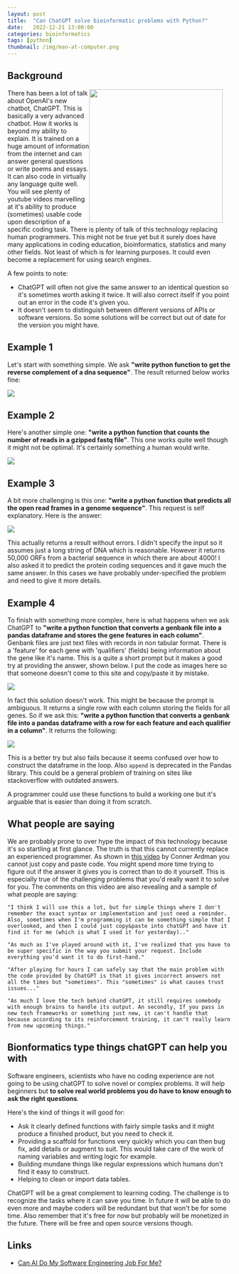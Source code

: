 ```yaml
---
layout: post
title:  "Can ChatGPT solve bioinformatic problems with Python?"
date:   2022-12-21 13:00:00
categories: bioinformatics
tags: [python]
thumbnail: /img/man-at-computer.png
---
```


## Background

<div style="width: 320px; float:right;">
 <img src="/img/man-at-computer.png" width="300px">
</div>

There has been a lot of talk about OpenAI's new chatbot, ChatGPT. This is basically a very advanced chatbot. How it works is beyond my ability to explain. It is trained on a huge amount of information from the internet and can answer general questions or write poems and essays. It can also code in virtually any language quite well. You will see plenty of youtube videos marvelling at it's ability to produce (sometimes) usable code upon description of a specific coding task. There is plenty of talk of this technology replacing human programmers. This might not be true yet but it surely does have many applications in coding education, bioinformatics, statistics and many other fields. Not least of which is for learning purposes. It could even become a replacement for using search engines.

A few points to note:

* ChatGPT will often not give the same answer to an identical question so it's sometimes worth asking it twice. It will also correct itself if you point out an error in the code it's given you.
* It doesn't seem to distinguish between different versions of APIs or software versions. So some solutions will be correct but out of date for the version you might have.

## Example 1

Let's start with something simple. We ask **"write python function to get the reverse complement of a dna sequence"**. The result returned below works fine:

<div style="width: auto;">
 <a href="/img/chatgpt-python.png"> <img class="small-scaled" src="/img/chatgpt-python.png"></a>
</div>

## Example 2

Here's another simple one: **"write a python function that counts the number of reads in a gzipped fastq file"**. This one works quite well though it might not be optimal. It's certainly something a human would write.

<div style="width: auto;">
 <a href="/img/chatgpt-python4.png"> <img class="small-scaled" src="/img/chatgpt-python4.png"></a>
</div>

## Example 3

A bit more challenging is this one: **"write a python function that predicts all the open read frames in a genome sequence"**. This request is self explanatory. Here is the answer:

<div style="width: auto;">
 <a href="/img/chatgpt-python3.png"> <img class="small-scaled" src="/img/chatgpt-python3.png"></a>
</div>

This actually returns a result without errors. I didn't specify the input so it assumes just a long string of DNA which is reasonable. However it returns 50,000 ORFs from a bacterial sequence in which there are about 4000! I also asked it to predict the protein coding sequences and it gave much the same answer. In this cases we have probably under-specified the problem and need to give it more details.

## Example 4

To finish with something more complex, here is what happens when we ask ChatGPT to **"write a python function that converts a genbank file into a pandas dataframe and stores the gene features in each column"**. Genbank files are just text files with records in non tabular format. There is a 'feature' for each gene with 'qualifiers' (fields) being information about the gene like it's name. This is a quite a short prompt but it makes a good try at providing the answer, shown below. I put the code as images here so that someone doesn't come to this site and copy/paste it by mistake.

<div style="width: auto;">
 <a href="/img/chatgpt-python1.png"> <img class="small-scaled" src="/img/chatgpt-python1.png"></a>
</div>

In fact this solution doesn't work. This might be because the prompt is ambiguous. It returns a single row with each column storing the fields for all genes. So if we ask this: **"write a python function that converts a genbank file into a pandas dataframe with a row for each feature and each qualifier in a column"**. It returns the following:

<div style="width: auto;">
 <a href="/img/chatgpt-python2.png"> <img class="small-scaled" src="/img/chatgpt-python2.png"></a>
</div>

This is a better try but also fails because it seems confused over how to construct the dataframe in the loop. Also `append` is deprecated in the Pandas library. This could be a general problem of training on sites like stackoverflow with outdated answers.

A programmer could use these functions to build a working one but it's arguable that is easier than doing it from scratch.

## What people are saying

We are probably prone to over hype the impact of this technology because it's so startling at first glance. The truth is that this cannot currently replace an experienced programmer. As shown in [this video](https://www.youtube.com/watch?v=McXjNZFkQFU) by Conner Ardman you cannot just copy and paste code. You might spend more time trying to figure out if the answer it gives you is correct than to do it yourself. This is especially true of the challenging problems that you'd really want it to solve for you. The comments on this video are also revealing and a sample of what people are saying:

```
"I think I will use this a lot, but for simple things where I don't remember the exact syntax or implementation and just need a reminder. Also, sometimes when I'm programming it can be something simple that I overlooked, and then I could just copy&paste into chatGPT and have it find it for me (which is what I used it for yesterday).."
```

```
"As much as I've played around with it, I've realized that you have to be super specific in the way you submit your request. Include everything you'd want it to do first-hand."
```

```
"After playing for hours I can safely say that the main problem with the code provided by ChatGPT is that it gives incorrect answers not all the times but "sometimes". This "sometimes" is what causes trust issues..."
```

```
"As much I love the tech behind chatGPT, it still requires somebody with enough brains to handle its output. An secondly, If you pass in new tech frameworks or something just new, it can't handle that because according to its reinforcement training, it can't really learn from new upcoming things."
```

## Bionformatics type things chatGPT can help you with

Software engineers, scientists who have no coding experience are not going to be using chatGPT to solve novel or complex problems. It will help beginners but **to solve real world problems you do have to know enough to ask the right questions**.

Here's the kind of things it will good for:

* Ask it clearly defined functions with fairly simple tasks and it might produce a finished product, but you need to check it.
* Providing a scaffold for functions very quickly which you can then bug fix, add details or augment to suit. This would take care of the work of naming variables and writing logic for example.
* Building mundane things like regular expressions which humans don't find it easy to construct.
* Helping to clean or import data tables.

ChatGPT will be a great complement to learning coding. The challenge is to recognize the tasks where it can save you time. In future it will be able to do even more and maybe coders will be redundant but that won't be for some time. Also remember that it's free for now but probably will be monetized in the future. There will be free and open source versions though.

## Links

* [Can AI Do My Software Engineering Job For Me?](https://www.youtube.com/watch?v=McXjNZFkQFU)
